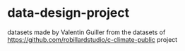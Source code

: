 ﻿# data-design-project

datasets made by Valentin Guiller from the datasets of https://github.com/robillardstudio/c-climate-public project
